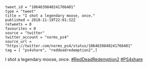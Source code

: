 ```
tweet_id = "1064639840241766401"
type = "tweet"
title = "I shot a legendary moose, once."
published = 2018-11-19T22:01:32Z
retweets = 0
favourites = 0
source = "twitter"
twitter_account = "norms_ps4"
source_url = "https://twitter.com/norms_ps4/status/1064639840241766401"
tag = [ "ps4share", "reddeadredemption2",]
```

I shot a legendary moose, once. [#RedDeadRedemption2](/tags/reddeadredemption2/) [#PS4share](/tags/ps4share/)

<p class='image'><img src='http://mnf.m17s.net/2018/11/19/DsZcSrmWwAUi45T.jpg' alt=''></p>

